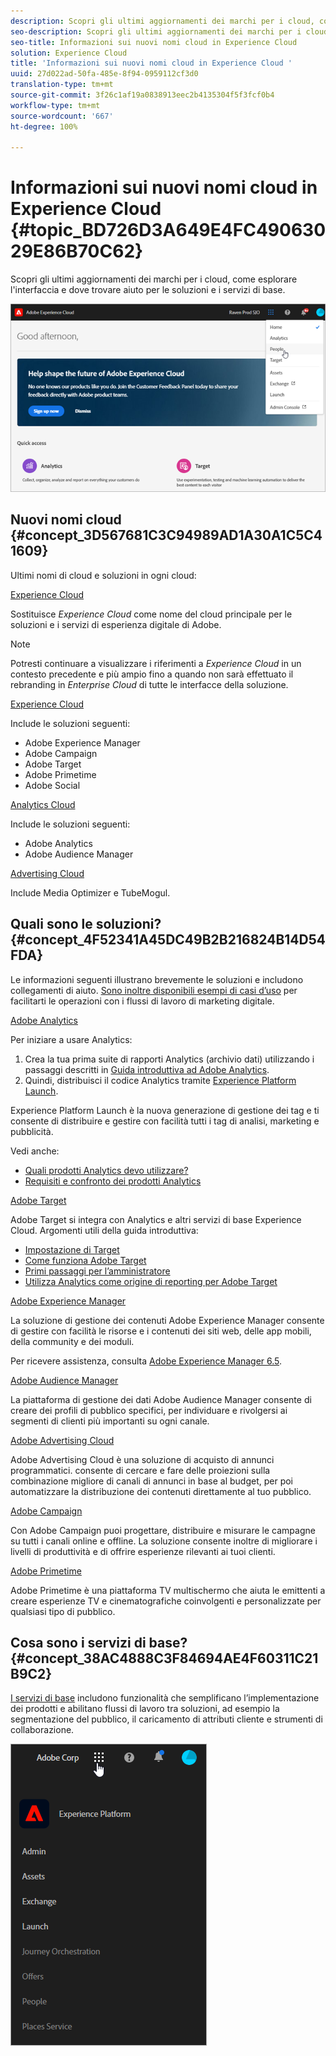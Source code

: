 ```yaml
---
description: Scopri gli ultimi aggiornamenti dei marchi per i cloud, come esplorare l’interfaccia e dove trovare aiuto per le soluzioni e i servizi di base.
seo-description: Scopri gli ultimi aggiornamenti dei marchi per i cloud, come esplorare l’interfaccia e dove trovare aiuto per le soluzioni e i servizi di base.
seo-title: Informazioni sui nuovi nomi cloud in Experience Cloud
solution: Experience Cloud
title: 'Informazioni sui nuovi nomi cloud in Experience Cloud '
uuid: 27d022ad-50fa-485e-8f94-0959112cf3d0
translation-type: tm+mt
source-git-commit: 3f26c1af19a0838913eec2b4135304f5f3fcf0b4
workflow-type: tm+mt
source-wordcount: '667'
ht-degree: 100%

---
```



# Informazioni sui nuovi nomi cloud in Experience Cloud {#topic_BD726D3A649E4FC49063029E86B70C62}

Scopri gli ultimi aggiornamenti dei marchi per i cloud, come esplorare l&#39;interfaccia e dove trovare aiuto per le soluzioni e i servizi di base.

![](assets/cloud-pulldown.png)

## Nuovi nomi cloud {#concept_3D567681C3C94989AD1A30A1C5C41609}

Ultimi nomi di cloud e soluzioni in ogni cloud:

[Experience Cloud](https://www.adobe.com/it/experience-cloud.html?promoid=FZPQZ2HS&amp;mv=other)

Sostituisce *Experience Cloud* come nome del cloud principale per le soluzioni e i servizi di esperienza digitale di Adobe.

>[!NOTE]
>
>Potresti continuare a visualizzare i riferimenti a *Experience Cloud* in un contesto precedente e più ampio fino a quando non sarà effettuato il rebranding in *Enterprise Cloud* di tutte le interfacce della soluzione.

[Experience Cloud](https://www.adobe.com/it/marketing-cloud.html)

Include le soluzioni seguenti:

* Adobe Experience Manager
* Adobe Campaign
* Adobe Target
* Adobe Primetime
* Adobe Social

[Analytics Cloud](https://www.adobe.com/it/data-analytics-cloud.html)

Include le soluzioni seguenti:

* Adobe Analytics
* Adobe Audience Manager

[Advertising Cloud](https://www.adobe.com/it/advertising-cloud.html)

Include Media Optimizer e TubeMogul.

## Quali sono le soluzioni?  {#concept_4F52341A45DC49B2B216824B14D54FDA}

Le informazioni seguenti illustrano brevemente le soluzioni e includono collegamenti di aiuto. [Sono inoltre disponibili esempi di casi d’uso](https://helpx.adobe.com/marketing-cloud/how-to/use-cases.html) per facilitarti le operazioni con i flussi di lavoro di marketing digitale.

[Adobe Analytics](https://docs.adobe.com/content/help/it-IT/analytics/landing/home.html)

Per iniziare a usare Analytics:

1. Crea la tua prima suite di rapporti Analytics (archivio dati) utilizzando i passaggi descritti in [Guida introduttiva ad Adobe Analytics](https://docs.adobe.com/content/help/it-IT/analytics/analyze/analysis-workspace/home.html).
1. Quindi, distribuisci il codice Analytics tramite [Experience Platform Launch](https://docs.adobe.com/content/help/it-IT/launch/using/intro/get-started/quick-start.html).

Experience Platform Launch è la nuova generazione di gestione dei tag e ti consente di distribuire e gestire con facilità tutti i tag di analisi, marketing e pubblicità.

Vedi anche:

* [Quali prodotti Analytics devo utilizzare?](https://docs.adobe.com/content/help/it-IT/analytics/admin/admin-overview/which-analytics-tool.html)
* [Requisiti e confronto dei prodotti Analytics](https://docs.adobe.com/content/help/it-IT/analytics/admin/admin-overview/analytics-product-comparison.html)

[Adobe Target](https://docs.adobe.com/content/help/it-IT/target/using/target-home.html)

Adobe Target si integra con Analytics e altri servizi di base Experience Cloud. Argomenti utili della guida introduttiva:

* [Impostazione di Target](https://docs.adobe.com/content/help/it-IT/target/using/administer/administrating-target.html)
* [Come funziona Adobe Target](https://docs.adobe.com/content/help/it-IT/target/using/introduction/how-target-works.html)
* [Primi passaggi per l’amministratore](https://docs.adobe.com/content/help/it-IT/target/using/administer/start-target.html)
* [Utilizza Analytics come origine di reporting per Adobe Target](https://docs.adobe.com/content/help/it-IT/target/using/integrate/a4t/a4t.html)

[Adobe Experience Manager](https://helpx.adobe.com/it/support/experience-manager/6-5.html)

La soluzione di gestione dei contenuti Adobe Experience Manager consente di gestire con facilità le risorse e i contenuti dei siti web, delle app mobili, della community e dei moduli.

Per ricevere assistenza, consulta [Adobe Experience Manager 6.5](https://helpx.adobe.com/it/support/experience-manager/6-5.html).

[Adobe Audience Manager](https://docs.adobe.com/content/help/it-IT/audience-manager/user-guide/aam-home.html)

La piattaforma di gestione dei dati Adobe Audience Manager consente di creare dei profili di pubblico specifici, per individuare e rivolgersi ai segmenti di clienti più importanti su ogni canale.

[Adobe Advertising Cloud](https://docs.adobe.com/content/help/it-IT/release-notes/experience-cloud/current.html#adcloud)

Adobe Advertising Cloud è una soluzione di acquisto di annunci programmatici. consente di cercare e fare delle proiezioni sulla combinazione migliore di canali di annunci in base al budget, per poi automatizzare la distribuzione dei contenuti direttamente al tuo pubblico.

[Adobe Campaign](https://docs.adobe.com/content/help/en/campaign-standard/using/getting-started/about-adobe-campaign/campaign-orchestration.html)

Con Adobe Campaign puoi progettare, distribuire e misurare le campagne su tutti i canali online e offline. La soluzione consente inoltre di migliorare i livelli di produttività e di offrire esperienze rilevanti ai tuoi clienti.

[Adobe Primetime](https://helpx.adobe.com/it/support/primetime.html)

Adobe Primetime è una piattaforma TV multischermo che aiuta le emittenti a creare esperienze TV e cinematografiche coinvolgenti e personalizzate per qualsiasi tipo di pubblico.

## Cosa sono i servizi di base?  {#concept_38AC4888C3F84694AE4F60311C21B9C2}

[I servizi di base](https://docs.adobe.com/content/help/it-IT/core-services/interface/about-core-services/core-services-landing.html) includono funzionalità che semplificano l’implementazione dei prodotti e abilitano flussi di lavoro tra soluzioni, ad esempio la segmentazione del pubblico, il caricamento di attributi cliente e strumenti di collaborazione.

![](assets/core-services.png)
